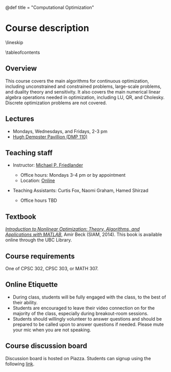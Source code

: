 @def title = "Computational Optimization"

# Course description

\lineskip

\tableofcontents <!-- you can use \toc as well -->

## Overview

This course covers the main algorithms for continuous optimization, including unconstrained and constrained problems, large-scale problems, and duality theory and sensitivity. It also covers the main numerical linear algebra operations needed in optimization, including LU, QR, and Cholesky. Discrete optimization problems are not covered.

## Lectures

- Mondays, Wednesdays, and Fridays, 2-3 pm
- [Hugh Dempster Pavillion (DMP 110)](https://ssc.adm.ubc.ca/classroomservices/function/viewlocation?userEvent=ShowLocation&buildingID=DMP&roomID=110)

## Teaching staff
* Instructor: [Michael P. Friedlander](https://friedlander.io)
    * Office hours: Mondays 3-4 pm or by appointment
    * Location: [Online](https://canvas.ubc.ca/courses/58984/external_tools/15408)
    
* Teaching Assistants: Curtis Fox, Naomi Graham, Hamed Shirzad
    *  Office hours TBD

## Textbook
[*Introduction to Nonlinear Optimization: Theory, Algorithms, and Applications with MATLAB*](https://epubs.siam.org/doi/book/10.1137/1.9781611973655), Amir Beck (SIAM, 2014). This book is available online through the UBC Library.

## Course requirements
One of CPSC 302, CPSC 303, or MATH 307.

## Online Etiquette
* During class, students will be fully engaged with the class, to the best of their ability. 
* Students are encouraged to leave their video connection on for the majority of the class, especially during breakout-room sessions.
* Students should willingly volunteer to answer questions and should be prepared to be called upon to answer questions if needed. Please mute your mic when you are not speaking.

## Course discussion board
Discussion board is hosted on Piazza. Students can signup using the following [link](https://piazza.com/ubc.ca/winterterm22020/cpsc406).